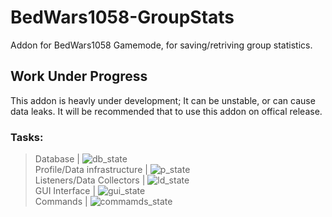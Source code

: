 # BedWars1058-GroupStats
Addon for BedWars1058 Gamemode, for saving/retriving group statistics. 

## Work Under Progress
This addon is heavly under development; It can be unstable, or can cause data leaks.
It will be recommended that to use this addon on offical release.

### Tasks:
> Database | ![db_state](https://img.shields.io/badge/state-complete-green)  
> Profile/Data infrastructure | ![p_state](https://img.shields.io/badge/state-complete-green)  
> Listeners/Data Collectors | ![ld_state](https://img.shields.io/badge/state-work--in--progress-red)  
> GUI Interface | ![gui_state](https://img.shields.io/badge/state-work--in--progress-red)  
> Commands | ![commamds_state](https://img.shields.io/badge/state-work--in--progress-red)  
